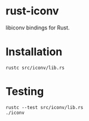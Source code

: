 rust-iconv
==========

libiconv bindings for Rust.

# Installation

    rustc src/iconv/lib.rs

# Testing

    rustc --test src/iconv/lib.rs
    ./iconv
